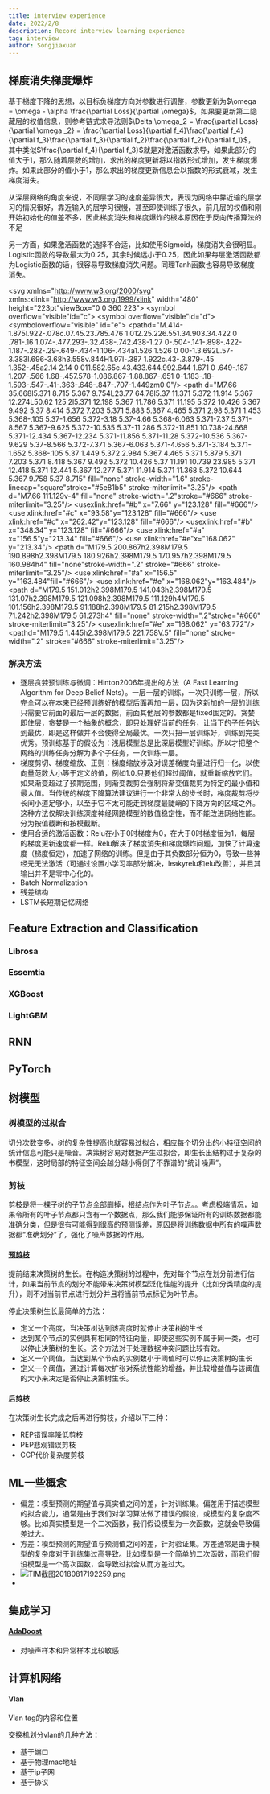```yaml
---
title: interview experience
date: 2022/2/8
description: Record interview learning experience
tag: interview
author: Songjiaxuan
---
```


##	梯度消失梯度爆炸

基于梯度下降的思想，以目标负梯度方向对参数进行调整，参数更新为$\omega = \omega - \alpha \frac{\partial Loss}{\partial \omega}$，如果要更新第二隐藏层的权值信息，则参考链式求导法则$\Delta \omega_2 = \frac{\partial Loss}{\partial \omega _2} = \frac{\partial Loss}{\partial f_4}\frac{\partial f_4}{\partial f_3}\frac{\partial f_3}{\partial f_2}\frac{\partial f_2}{\partial f_1}$，其中类似$\frac{\partial f_4}{\partial f_3}$就是对激活函数求导，如果此部分的值大于1，那么随着层数的增加，求出的梯度更新将以指数形式增加，发生梯度爆炸。如果此部分的值小于1，那么求出的梯度更新信息会以指数的形式衰减，发生梯度消失。

从深层网络的角度来说，不同层学习的速度差异很大，表现为网络中靠近输的层学习的情况很好，靠近输入的层学习很慢，甚至即使训练了很久，前几层的权值和刚开始初始化的值差不多，因此梯度消失和梯度爆炸的根本原因在于反向传播算法的不足

另一方面，如果激活函数的选择不合适，比如使用Sigmoid，梯度消失会很明显。Logistic函数的导数最大为0.25，其余时候远小于0.25，因此如果每层激活函数都为Logistic函数的话，很容易导致梯度消失问题。同理Tanh函数也容易导致梯度消失。

<svg xmlns="http://www.w3.org/2000/svg" xmlns:xlink="http://www.w3.org/1999/xlink" width="480" height="223pt"viewBox="0 0 360 223"> <defs> <symbol overflow="visible" id="a"> <path d="M5.29-2.191H.55v-.82h4.74zm0 0"/></symbol> <symbol overflow="visible" id="b"> <path d="M3.234 0v-1.715H.125v-.805l3.27-4.636h.714v4.636h.97v.805h-.97V0zm0-2.52v-3.226L.992-2.52zm0 0"/> </symbol> <symbol overflow="visible"id="c"> <path d="M5.035-.844V0H.305a1.54 1.54 0 01.101-.61c.121-.324.313-.64.578-.953.266-.312.649-.671 1.149-1.085.777-.637 1.304-1.141 1.578-1.516.273-.371.41-.723.41-1.055 0-.347-.125-.644-.375-.883-.246-.238-.574-.359-.973-.359-.421 0-.761.129-1.015.383-.254.254-.383.605-.387 1.055L.47-5.117c.062-.672.293-1.188.699-1.54.402-.355.945-.53 1.625-.53.687 0 1.23.19 1.629.57.402.383.601.855.601 1.418 0 .285-.058.566-.175.844-.118.277-.313.566-.582.875-.274.304-.723.726-1.356 1.257-.527.442-.867.743-1.015.903a2.868 2.868 0 00-.372.476zm0 0"/> </symbol> <symbol overflow="visible"id="d"> <path d="M3.727 0h-.88v-5.602c-.21.204-.488.407-.831.606a5.902 5.902 0 01-.926.457v-.852c.492-.23.922-.511 1.289-.84.367-.328.629-.648.781-.957h.567zm0 0"/> </symbol> <symboloverflow="visible" id="e"> <path d="M.906 0v-1H1.91v1zm0 0"/> </symbol> <symbol overflow="visible" id="f"><path d="M.414-3.531c0-.844.09-1.528.262-2.043.176-.516.433-.914.777-1.192.344-.28.774-.421 1.297-.421.383 0 .719.078 1.008.23.289.156.531.379.719.672.187.289.335.644.445 1.062.11.418.16.985.16 1.692 0 .84-.086 1.52-.258 2.035-.172.516-.43.914-.773 1.195-.344.281-.778.422-1.301.422-.691 0-1.234-.246-1.625-.742-.473-.594-.71-1.567-.71-2.91zm.906 0c0 1.176.137 1.957.41 2.347.278.387.614.582 1.02.582.402 0 .742-.195 1.016-.586.277-.39.414-1.171.414-2.343 0-1.18-.137-1.961-.414-2.348-.274-.387-.618-.582-1.028-.582-.402 0-.726.172-.965.516-.304.433-.453 1.238-.453 2.414zm0 0"/> </symbol> <symbol overflow="visible" id="g"> <pathd="M.414-1.875l.922-.078c.07.45.23.785.476 1.012.25.226.551.34.903.34.422 0 .781-.16 1.074-.477.293-.32.438-.742.438-1.27 0-.504-.141-.898-.422-1.187-.282-.29-.649-.434-1.106-.434a1.526 1.526 0 00-1.3.692L.57-3.383l.696-3.68h3.558v.844H1.97l-.387 1.922c.43-.3.879-.45 1.352-.45a2.14 2.14 0 011.582.65c.43.433.644.992.644 1.671 0 .649-.187 1.207-.566 1.68-.457.578-1.086.867-1.88.867-.651 0-1.183-.18-1.593-.547-.41-.363-.648-.847-.707-1.449zm0 0"/> </symbol> </defs> <path d="M7.66 35.668l5.371 8.715 5.367 9.754L23.77 64.78l5.37 11.371 5.372 11.914 5.367 12.274L50.62 125.2l5.371 12.198 5.367 11.786 5.371 11.195 5.372 10.426 5.367 9.492 5.37 8.414 5.372 7.203 5.371 5.883 5.367 4.465 5.371 2.98 5.371 1.453 5.368-.105 5.37-1.656 5.372-3.18 5.37-4.66 5.368-6.063 5.371-7.37 5.371-8.567 5.367-9.625 5.372-10.535 5.37-11.286 5.372-11.851 10.738-24.668 5.371-12.434 5.367-12.234 5.371-11.856 5.371-11.28 5.372-10.536 5.367-9.629 5.37-8.566 5.372-7.371 5.367-6.063 5.371-4.656 5.371-3.184 5.371-1.652 5.368-.105 5.37 1.449 5.372 2.984 5.367 4.465 5.371 5.879 5.371 7.203 5.371 8.418 5.367 9.492 5.372 10.426 5.37 11.191 10.739 23.985 5.371 12.418 5.371 12.441 5.367 12.277 5.371 11.914 5.371 11.368 5.372 10.644 5.367 9.758 5.37 8.715" fill="none" stroke-width="1.6" stroke-linecap="square"stroke="#5e81b5" stroke-miterlimit="3.25"/> <path d="M7.66 111.129v-4" fill="none" stroke-width=".2"stroke="#666" stroke-miterlimit="3.25"/> <use xlink:href="#a" x="1.66" y="123.128" fill="#666"/> <usexlink:href="#b" x="7.66" y="123.128" fill="#666"/> <path d="M29.14 111.129v-2.402M50.621 111.129v-2.402M72.102 111.129v-2.402M93.578 111.129v-4" fill="none" stroke-width=".2" stroke="#666" stroke-miterlimit="3.25"/> <use xlink:href="#a" x="87.58" y="123.128" fill="#666"/> <use xlink:href="#c" x="93.58"y="123.128" fill="#666"/> <path d="M115.059 111.129v-2.402M136.54 111.129v-2.402M158.02 111.129v-2.402M179.5 111.129v-4M200.98 111.129v-2.402M222.46 111.129v-2.402M243.941 111.129v-2.402M265.422 111.129v-4" fill="none" stroke-width=".2" stroke="#666" stroke-miterlimit="3.25"/> <use xlink:href="#c" x="262.42"y="123.128" fill="#666"/> <path d="M286.898 111.129v-2.402M308.379 111.129v-2.402M329.86 111.129v-2.402M351.34 111.129v-4" fill="none" stroke-width=".2" stroke="#666" stroke-miterlimit="3.25"/> <usexlink:href="#b" x="348.34" y="123.128" fill="#666"/> <path d="M.5 111.129h358M179.5 220.813h2.398M179.5 210.84h4" fill="none" stroke-width=".2" stroke="#666" stroke-miterlimit="3.25"/> <use xlink:href="#a" x="156.5"y="213.34" fill="#666"/> <g fill="#666"> <use xlink:href="#d" x="162.5" y="213.34"/> <use xlink:href="#e"x="168.062" y="213.34"/> <use xlink:href="#f" x="170.84" y="213.34"/> </g> <path d="M179.5 200.867h2.398M179.5 190.898h2.398M179.5 180.926h2.398M179.5 170.957h2.398M179.5 160.984h4" fill="none"stroke-width=".2" stroke="#666" stroke-miterlimit="3.25"/> <use xlink:href="#a" x="156.5" y="163.484"fill="#666"/> <g fill="#666"> <use xlink:href="#f" x="162.5" y="163.484"/> <use xlink:href="#e" x="168.062"y="163.484"/> <use xlink:href="#g" x="170.84" y="163.484"/> </g> <path d="M179.5 151.012h2.398M179.5 141.043h2.398M179.5 131.07h2.398M179.5 121.098h2.398M179.5 111.129h4M179.5 101.156h2.398M179.5 91.188h2.398M179.5 81.215h2.398M179.5 71.242h2.398M179.5 61.273h4" fill="none" stroke-width=".2"stroke="#666" stroke-miterlimit="3.25"/> <g fill="#666"> <use xlink:href="#f" x="162.5" y="63.772"/> <usexlink:href="#e" x="168.062" y="63.772"/> <use xlink:href="#g" x="170.84" y="63.772"/> </g> <path d="M179.5 51.3h2.398M179.5 41.328h2.398M179.5 31.36h2.398M179.5 21.387h2.398M179.5 11.418h4" fill="none" stroke-width=".2" stroke="#666" stroke-miterlimit="3.25"/> <g fill="#666"> <use xlink:href="#d" x="162.5" y="13.916"/><use xlink:href="#e" x="168.062" y="13.916"/> <use xlink:href="#f" x="170.84" y="13.916"/> </g> <pathd="M179.5 1.445h2.398M179.5 221.758V.5" fill="none" stroke-width=".2" stroke="#666" stroke-miterlimit="3.25"/></svg>

###	解决方法

- 逐层贪婪预训练与微调：Hinton2006年提出的方法（A Fast Learning Algorithm for Deep Belief Nets）。一层一层的训练，一次只训练一层，所以完全可以在本来已经预训练好的模型后面再加一层，因为这新加的一层的训练只需要它前面的最后一层的数据，前面其他层的参数都是fixed固定的。贪婪即住层，贪婪是一个抽象的概念，即只处理好当前的任务，让当下的子任务达到最优，即是这样做并不会使得全局最优。一次只把一层训练好，训练到完美优秀。预训练基于的假设为：浅层模型总是比深层模型好训练。所以才把整个网络的训练任务分解为多个子任务，一次训练一层。
- 梯度剪切、梯度缩放、正则：梯度缩放涉及对误差梯度向量进行归一化，以使向量范数大小等于定义的值，例如1.0.只要他们超过阈值，就重新缩放它们。如果渐变超过了预期范围，则渐变裁剪会强制将渐变值裁剪为特定的最小值和最大值。当传统的梯度下降算法建议进行一个非常大的步长时，梯度裁剪将步长间小道足够小，以至于它不太可能走到梯度最陡峭的下降方向的区域之外。这种方法仅解决训练深度神经网路模型的数值稳定性，而不能改进网络性能。分为按值截断和按模截断。
- 使用合适的激活函数：Relu在小于0时梯度为0，在大于0时梯度恒为1，每层的梯度更新速度都一样。Relu解决了梯度消失和梯度爆炸问题，加快了计算速度（梯度恒定），加速了网络的训练。但是由于其负数部分恒为0，导致一些神经元无法激活（可通过设置小学习率部分解决，leakyrelu和elu改善），并且其输出并不是零中心化的。
- Batch Normalization
- 残差结构
- LSTM长短期记忆网络

##	Feature Extraction and Classification

###	Librosa

###	Essemtia

###	XGBoost

###	LightGBM

##	RNN

##	PyTorch



##	树模型

###	树模型的过拟合

切分次数变多，树的复杂性提高也就容易过拟合，相应每个切分出的小特征空间的统计信息可能只是噪音。决策树容易对数据产生过拟合，即生长出结构过于复杂的书模型，这时局部的特征空间会越分越小得倒了不靠谱的“统计噪声”。

###	剪枝

剪枝是将一棵子树的子节点全部删掉，根结点作为叶子节点。。考虑极端情况，如果令所有的叶子节点都只含有一个数据点，那么我们能够保证所有的训练数据都能准确分类，但是很有可能得到很高的预测误差，原因是将训练数据中所有的噪声数据都“准确划分”了，强化了噪声数据的作用。

####	[预剪枝](https://zhuanlan.zhihu.com/p/267368825)

提前结束决策树的生长。在构造决策树的过程中，先对每个节点在划分前进行估计，如果当前节点的划分不能带来决策树模型泛化性能的提升（比如分类精度的提升），则不对当前节点进行划分并且将当前节点标记为叶节点。

停止决策树生长最简单的方法：

- 定义一个高度，当决策树达到该高度时就停止决策树的生长
- 达到某个节点的实例具有相同的特征向量，即使这些实例不属于同一类，也可以停止决策树的生长。这个方法对于处理数据冲突问题比较有效。
- 定义一个阈值，当达到某个节点的实例数小于阈值时可以停止决策树的生长
- 定义一个阈值，通过计算每次扩张对系统性能的增益，并比较增益值与该阈值的大小来决定是否停止决策树生长。

####	后剪枝

在决策树生长完成之后再进行剪枝，介绍以下三种：

- REP错误率降低剪枝
- PEP悲观错误剪枝
- CCP代价复杂度剪枝





##	ML一些概念

- 偏差：模型预测的期望值与真实值之间的差，针对训练集。偏差用于描述模型的拟合能力，通常是由于我们对学习算法做了错误的假设，或模型的复杂度不够。比如真实模型是一个二次函数，我们假设模型为一次函数，这就会导致偏差过大。
- 方差：模型预测的期望值与预测值之间的差，针对验证集。方差通常是由于模型的复杂度对于训练集过高导致。比如模型是一个简单的二次函数，而我们假设模型是一个高次函数，会导致过拟合从而方差过大。
- ![TIM截图20180817192259.png](https://s2.loli.net/2022/04/28/zxa9YSjwnPehkN6.png)
- 



##	集成学习

####	[AdaBoost](https://www.youtube.com/watch?v=LsK-xG1cLYA&list=PLKDplsEaykiXiFaLvrAfxK7wAwl6o_bYJ)

- 对噪声样本和异常样本比较敏感



##	计算机网络

####	Vlan

Vlan tag的内容和位置

交换机划分vlan的几种方法：

- 基于端口
- 基于物理mac地址
- 基于ip子网
- 基于协议
